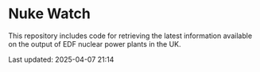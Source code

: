 # Nuke Watch

This repository includes code for retrieving the latest information available on the output of EDF nuclear power plants in the UK.

Last updated: 2025-04-07 21:14